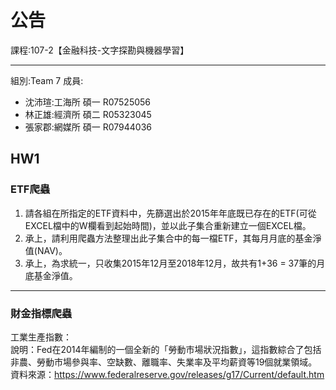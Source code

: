 # 公告
課程:107-2【金融科技-文字探勘與機器學習】  
****
組別:Team 7
成員:
* 沈沛瑄:工海所 碩一 R07525056  
* 林正雄:經濟所 碩二 R05323045
* 張家郡:網媒所 碩一 R07944036  
 
## HW1  
### ETF爬蟲  
1. 請各組在所指定的ETF資料中，先篩選出於2015年年底既已存在的ETF(可從EXCEL檔中的W欄看到起始時間)，並以此子集合重新建立一個EXCEL檔。  
2. 承上，請利用爬蟲方法整理出此子集合中的每一檔ETF，其每月月底的基金淨值(NAV)。  
3. 承上，為求統一，只收集2015年12月至2018年12月，故共有1+36 = 37筆的月底基金淨值。  
****
### 財金指標爬蟲  
工業生產指數：  
說明：Fed在2014年編制的一個全新的「勞動市場狀況指數」，這指數綜合了包括非農、勞動市場參與率、空缺數、離職率、失業率及平均薪資等19個就業領域。  
資料來源：https://www.federalreserve.gov/releases/g17/Current/default.htm  
